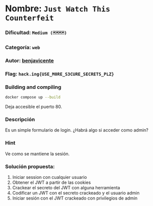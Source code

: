 # Nombre: `Just Watch This Counterfeit`

### Dificultad: `Medium (🃏🃏🃏🃏)`

### Categoría: `web`

### Autor: [benjavicente](https://benjavicente.dev)

### Flag: `hack.ing{USE_M0RE_S3CURE_SECRETS_PLZ}`

### Building and compiling

```bash
docker compose up --build
```

Deja accesible el puerto 80.

### Descripción

Es un simple formulario de login.
¿Habrá algo si acceder como admin?

### Hint

Ve como se mantiene la sesión.

### Solución propuesta:

1. Iniciar session con cualquier usuario
2. Obtener el JWT a partir de las cookies
3. Crackear el secreto del JWT con alguna herramienta
4. Codificar un JWT con el secreto crackeado y el usuario admin
5. Iniciar sesión con el JWT crackeado con privilegios de admin

